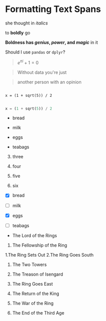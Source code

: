 # Formatting Text Spans
she thought in _italics_

to __boldly__ go

**Boldness has *genius*, _power_, and *magic*** in it

Should I use `pandas` or `dplyr`?

> $e^{\pi i} + 1 = 0$

> Without data you're just

> another person with an opinion

```

x = (1 + sqrt(5)) / 2

```
``` python

x = (1 + sqrt(5)) / 2

```

- bread

- milk

- eggs

- teabags

3. three

1. four

1. five

1. six

- [x] bread

- [ ] milk

- [x] eggs

- [ ] teabags


* The Lord of the Rings

1. The Fellowship of the Ring
   
  1.The Ring Sets Out
  2.The Ring Goes South

1. The Two Towers

  1. The Treason of Isengard
  2. The Ring Goes East

1. The Return of the King

  1. The War of the Ring
  2. The End of the Third Age
